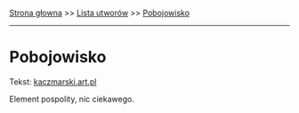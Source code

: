 [Strona głowna](../index.md) >> [Lista utworów](../list.md) >> [Pobojowisko](436.md)

---

# Pobojowisko

Tekst: [kaczmarski.art.pl](https://www.kaczmarski.art.pl/tworczosc/wiersze/pobojowisko/)

Element pospolity, nic ciekawego.